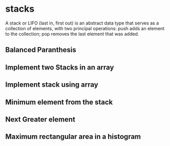 # stacks
A stack or LIFO (last in, first out) is an abstract data type that serves as a collection of elements, with two principal operations: push adds an element to the collection; pop removes the last element that was added.

## Balanced Paranthesis
## Implement two Stacks in an array
## Implement stack using array
## Minimum element from the stack
## Next Greater element
## Maximum rectangular area in a histogram
